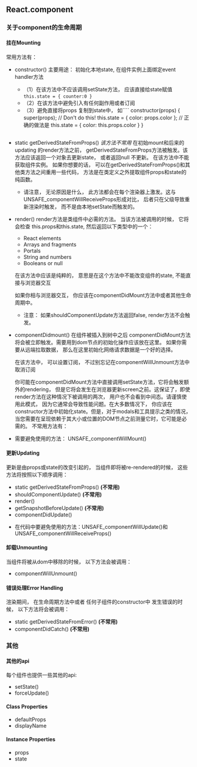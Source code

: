 ## React.component

### 关于component的生命周期

#### 挂在Mounting
常用方法有：
- constructor()
    主要用途： 初始化本地state, 在组件实例上面绑定event handler方法
    * （1）在该方法中不应该调用setState方法， 应该直接给state赋值 ```this.state = { counter:0 } ```
    * （2）在该方法中避免引入有任何副作用或者订阅
    * （3）避免直接将props 复制到state中， 如````
        constructor(props) {
            super(props);
            // Don't do this!
            this.state = { color: props.color };
            // 正确的做法是
            this.state = { color: this.props.color }
        }
    ````
- static getDerivedStateFromProps()  *该方法不常用*
   在初始mount和后来的updating 的render方法之前， getDerivedStateFromProps方法被触发。该方法应该返回一个对象去更新state， 或者返回null 不更新。
   在该方法中不能获取组件实例。 如果你想要的话， 可以在getDerivedStateFromProps()和其他类方法之间重用一些代码， 方法是在类定义之外提取组件props和state的纯函数。
   * 请注意， 无论原因是什么， 此方法都会在每个渲染器上激发。这与UNSAFE_componentWillReceiveProps形成对比， 后者只在父级导致重新渲染时触发， 而不是由本地setState而触发的。

- render()
    render方法是类组件中必需的方法。
    当该方法被调用的时候， 它将会检查 this.props和this.state, 然后返回以下类型中的一个：
    + React elements
    + Arrays and fragments
    + Portals
    + String and numbers
    + Booleans or null

    在该方法中应该是纯粹的， 意思是在这个方法中不能改变组件的state, 不能直接与浏览器交互

    如果你相与浏览器交互， 你应该在componentDidMount方法中或者其他生命周期中。

    * 注意： 如果shouldComponentUpdate方法返回false, render方法不会触发。
    
- componentDidmount()
  在组件被插入到树中之后 componentDidMount方法将会被立即触发。需要用到dom节点的初始化操作应该放在这里。 如果你需要从远端拉取数据， 那么在这里初始化网络请求数据是一个好的选择。
  
  在该方法中， 可以设置订阅， 不过别忘记在componentWillUnmount方法中取消订阅

  你可能在componentDidMount方法中直接调用setState方法，它将会触发额外的rendering， 但是它将会发生在浏览器更新screen之前。这保证了，即使render方法在这种情况下被调用的两次， 用户也不会看到中间态。请谨慎使用此模式， 因为它通常会导致性能问题。在大多数情况下， 你应该在constructor方法中初始化state。但是，对于modals和工具提示之类的情况，当您需要在呈现依赖于其大小或位置的DOM节点之前测量它时，它可能是必需的。
不常用方法有：

* 需要避免使用的方法： UNSAFE_componentWillMount()


#### 更新Updating
更新是由props或state的改变引起的， 当组件即将被re-rendered的时候， 这些方法将按照以下顺序调用：
- static getDerivedStateFromProps() **(不常用)**
- shouldComponentUpdate()  **(不常用)**
- render()
- getSnapshotBeforeUpdate() **(不常用)**
- componentDidUpdate()

* 在代码中要避免使用的方法：UNSAFE_componentWillUpdate()和 UNSAFE_componentWillReceiveProps()


#### 卸载Unmounting
当组件将被从dom中移除的时候， 以下方法会被调用：
- componentWillUnmount()

#### 错误处理Error Handling
渲染期间， 在生命周期方法中或者 任何子组件的constructor中 发生错误的时候， 以下方法将会被调用：
- static getDerivedStateFromError() **(不常用)**
- componentDidCatch() **(不常用)**


### 其他

#### 其他的api
每个组件也提供一些其他的api:
- setState()
- forceUpdate()

#### Class Properties
- defaultProps
- displayName

#### Instance Properties
- props
- state